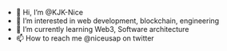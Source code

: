 - 👋 Hi, I’m @KJK-Nice
- 👀 I’m interested in web development, blockchain, engineering
- 🌱 I’m currently learning Web3, Software architecture
- 📫 How to reach me @niceusap on twitter

<!---
KJK-Nice/KJK-Nice is a ✨ special ✨ repository because its `README.md` (this file) appears on your GitHub profile.
You can click the Preview link to take a look at your changes.
--->
